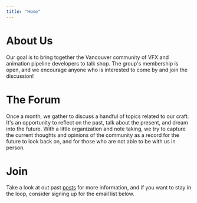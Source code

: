 ```yaml
---
title: "Home"
---
```


# About Us

Our goal is to bring together the Vancouver community of VFX and animation pipeline developers to talk shop. The group's membership is open, and we encourage anyone who is interested to come by and join the discussion!

# The Forum

Once a month, we gather to discuss a handful of topics related to our craft. It's an opportunity to reflect on the past, talk about the present, and dream into the future. With a little organization and note taking, we try to capture the current thoughts and opinions of the community as a record for the future to look back on, and for those who are not able to be with us in person.

# Join

Take a look at out past [posts](/posts) for more information, and if you want to stay in the loop, consider signing up for the email list below.

